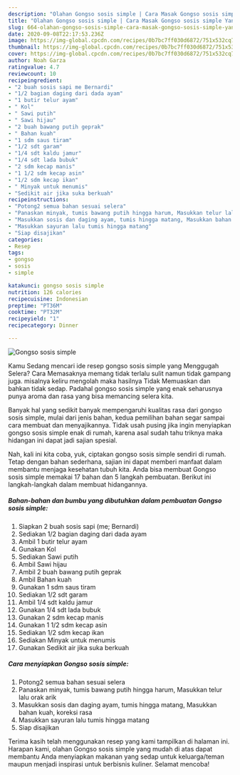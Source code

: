```yaml
---
description: "Olahan Gongso sosis simple | Cara Masak Gongso sosis simple Yang Bisa Manjain Lidah"
title: "Olahan Gongso sosis simple | Cara Masak Gongso sosis simple Yang Bisa Manjain Lidah"
slug: 664-olahan-gongso-sosis-simple-cara-masak-gongso-sosis-simple-yang-bisa-manjain-lidah
date: 2020-09-08T22:17:53.236Z
image: https://img-global.cpcdn.com/recipes/0b7bc7ff030d6872/751x532cq70/gongso-sosis-simple-foto-resep-utama.jpg
thumbnail: https://img-global.cpcdn.com/recipes/0b7bc7ff030d6872/751x532cq70/gongso-sosis-simple-foto-resep-utama.jpg
cover: https://img-global.cpcdn.com/recipes/0b7bc7ff030d6872/751x532cq70/gongso-sosis-simple-foto-resep-utama.jpg
author: Noah Garza
ratingvalue: 4.7
reviewcount: 10
recipeingredient:
- "2 buah sosis sapi me Bernardi"
- "1/2 bagian daging dari dada ayam"
- "1 butir telur ayam"
- " Kol"
- " Sawi putih"
- " Sawi hijau"
- "2 buah bawang putih geprak"
- " Bahan kuah"
- "1 sdm saus tiram"
- "1/2 sdt garam"
- "1/4 sdt kaldu jamur"
- "1/4 sdt lada bubuk"
- "2 sdm kecap manis"
- "1 1/2 sdm kecap asin"
- "1/2 sdm kecap ikan"
- " Minyak untuk menumis"
- "Sedikit air jika suka berkuah"
recipeinstructions:
- "Potong2 semua bahan sesuai selera"
- "Panaskan minyak, tumis bawang putih hingga harum, Masukkan telur lalu orak arik"
- "Masukkan sosis dan daging ayam, tumis hingga matang, Masukkan bahan kuah, koreksi rasa"
- "Masukkan sayuran lalu tumis hingga matang"
- "Siap disajikan"
categories:
- Resep
tags:
- gongso
- sosis
- simple

katakunci: gongso sosis simple 
nutrition: 126 calories
recipecuisine: Indonesian
preptime: "PT36M"
cooktime: "PT32M"
recipeyield: "1"
recipecategory: Dinner

---
```



![Gongso sosis simple](https://img-global.cpcdn.com/recipes/0b7bc7ff030d6872/751x532cq70/gongso-sosis-simple-foto-resep-utama.jpg)

Kamu Sedang mencari ide resep gongso sosis simple yang Menggugah Selera? Cara Memasaknya memang tidak terlalu sulit namun tidak gampang juga. misalnya keliru mengolah maka hasilnya Tidak Memuaskan dan bahkan tidak sedap. Padahal gongso sosis simple yang enak seharusnya punya aroma dan rasa yang bisa memancing selera kita.



Banyak hal yang sedikit banyak mempengaruhi kualitas rasa dari gongso sosis simple, mulai dari jenis bahan, kedua pemilihan bahan segar sampai cara membuat dan menyajikannya. Tidak usah pusing jika ingin menyiapkan gongso sosis simple enak di rumah, karena asal sudah tahu triknya maka hidangan ini dapat jadi sajian spesial.


Nah, kali ini kita coba, yuk, ciptakan gongso sosis simple sendiri di rumah. Tetap dengan bahan sederhana, sajian ini dapat memberi manfaat dalam membantu menjaga kesehatan tubuh kita. Anda bisa membuat Gongso sosis simple memakai 17 bahan dan 5 langkah pembuatan. Berikut ini langkah-langkah dalam membuat hidangannya.

<!--inarticleads1-->

##### Bahan-bahan dan bumbu yang dibutuhkan dalam pembuatan Gongso sosis simple:

1. Siapkan 2 buah sosis sapi (me; Bernardi)
1. Sediakan 1/2 bagian daging dari dada ayam
1. Ambil 1 butir telur ayam
1. Gunakan  Kol
1. Sediakan  Sawi putih
1. Ambil  Sawi hijau
1. Ambil 2 buah bawang putih geprak
1. Ambil  Bahan kuah
1. Gunakan 1 sdm saus tiram
1. Sediakan 1/2 sdt garam
1. Ambil 1/4 sdt kaldu jamur
1. Gunakan 1/4 sdt lada bubuk
1. Gunakan 2 sdm kecap manis
1. Gunakan 1 1/2 sdm kecap asin
1. Sediakan 1/2 sdm kecap ikan
1. Sediakan  Minyak untuk menumis
1. Gunakan Sedikit air jika suka berkuah




<!--inarticleads2-->

##### Cara menyiapkan Gongso sosis simple:

1. Potong2 semua bahan sesuai selera
1. Panaskan minyak, tumis bawang putih hingga harum, Masukkan telur lalu orak arik
1. Masukkan sosis dan daging ayam, tumis hingga matang, Masukkan bahan kuah, koreksi rasa
1. Masukkan sayuran lalu tumis hingga matang
1. Siap disajikan




Terima kasih telah menggunakan resep yang kami tampilkan di halaman ini. Harapan kami, olahan Gongso sosis simple yang mudah di atas dapat membantu Anda menyiapkan makanan yang sedap untuk keluarga/teman maupun menjadi inspirasi untuk berbisnis kuliner. Selamat mencoba!
